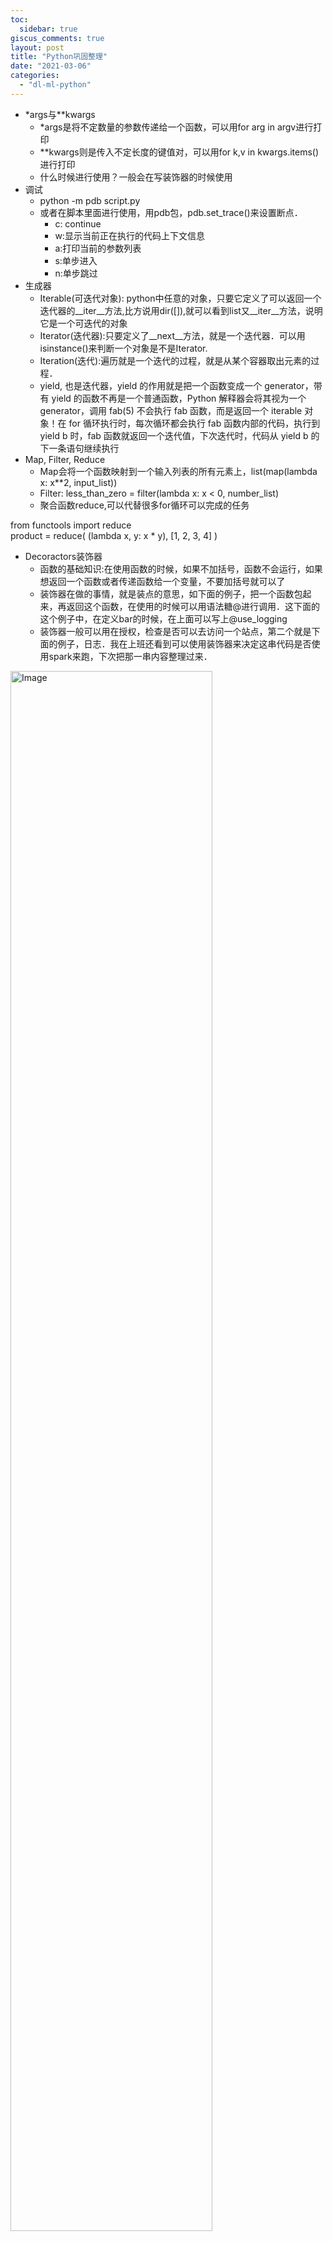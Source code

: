 ```yaml
---
toc:
  sidebar: true
giscus_comments: true
layout: post
title: "Python巩固整理"
date: "2021-03-06"
categories: 
  - "dl-ml-python"
---
```


- *args与**kwargs
    - *args是将不定数量的参数传递给一个函数，可以用for arg in argv进行打印
    - **kwargs则是传入不定长度的键值对，可以用for k,v in kwargs.items() 进行打印
    - 什么时候进行使用？一般会在写装饰器的时候使用
- 调试
    - python -m pdb script.py
    - 或者在脚本里面进行使用，用pdb包，pdb.set_trace()来设置断点．
        - c: continue
        - w:显示当前正在执行的代码上下文信息
        - a:打印当前的参数列表
        - s:单步进入
        - n:单步跳过
- 生成器
    - Iterable(可迭代对象): python中任意的对象，只要它定义了可以返回一个迭代器的__iter__方法,比方说用dir([]),就可以看到list又__iter__方法，说明它是一个可迭代的对象
    - Iterator(迭代器):只要定义了__next__方法，就是一个迭代器．可以用isinstance()来判断一个对象是不是Iterator.
    - Iteration(迭代):遍历就是一个迭代的过程，就是从某个容器取出元素的过程．
    - yield, 也是迭代器，yield 的作用就是把一个函数变成一个 generator，带有 yield 的函数不再是一个普通函数，Python 解释器会将其视为一个 generator，调用 fab(5) 不会执行 fab 函数，而是返回一个 iterable 对象！在 for 循环执行时，每次循环都会执行 fab 函数内部的代码，执行到 yield b 时，fab 函数就返回一个迭代值，下次迭代时，代码从 yield b 的下一条语句继续执行
- Map, Filter, Reduce
    - Map会将⼀个函数映射到⼀个输⼊列表的所有元素上，list(map(lambda x: x**2, input_list))
    - Filter: less_than_zero = filter(lambda x: x < 0, number_list)
    - 聚合函数reduce,可以代替很多for循环可以完成的任务

from functools import reduce  
product = reduce( (lambda x, y: x * y), [1, 2, 3, 4] )

- Decoractors装饰器
    - 函数的基础知识:在使用函数的时候，如果不加括号，函数不会运行，如果想返回一个函数或者传递函数给一个变量，不要加括号就可以了
    - 装饰器在做的事情，就是装点的意思，如下面的例子，把一个函数包起来，再返回这个函数，在使用的时候可以用语法糖@进行调用．这下面的这个例子中，在定义bar的时候，在上面可以写上@use_logging
    - 装饰器一般可以用在授权，检查是否可以去访问一个站点，第二个就是下面的例子，日志．我在上班还看到可以使用装饰器来决定这串代码是否使用spark来跑，下次把那一串内容整理过来．

<a href="https://zhengliangliang.files.wordpress.com/2021/03/screenshot-from-2021-03-06-18-35-05.png"><img src="https://zhengliangliang.files.wordpress.com/2021/03/screenshot-from-2021-03-06-18-35-05.png?w=492" alt="Image" width="80%" height="auto"></a>

- __slot__　: 带有__slot__的类并没有`__dict__`而没有__slot__却含有`__dict__`。`__slots__`正是通过避免定义动态的数据结构`__dict__`来实现对memory的节省.
- Virtualenv
    - 能够帮我们创建⼀个独⽴(隔离)的Python环境。
    - virtualenv myproject: 在这个文件下创建一个隔离的virtualenv
    - source bin/active:激活这个隔离的环境
    - deactive:退出这个virtualenv
    - virtualenv --system-site-packages mycoolproject: 希望让这个额virtualenv使用系统全局模块
    - tips:可以使用[smartcd](https://github.com/cxreg/smartcd))
- Collections:
    - defaultdict: 与dict类型不同的是你不需要检查key是否存在
    - Counter:可以统计词频
    - deque:deque提供了⼀个双端队列，你可以从头/尾两端添加或删除元素. pop 和　popleft, appendleft, append. 只要是list里面有的方法都可以用．
    - namedtupe:⼀个元组是⼀个不可变的列表，你可以存储⼀个数据的序列, namedtuple它把元组变成⼀个针对简单任务的容器。
- Zip and unzip:

<a href="https://zhengliangliang.files.wordpress.com/2021/03/screenshot-from-2021-03-06-19-53-23.png"><img src="https://zhengliangliang.files.wordpress.com/2021/03/screenshot-from-2021-03-06-19-53-23.png?w=585" alt="Image" width="80%" height="auto"></a>

<a href="https://zhengliangliang.files.wordpress.com/2021/03/screenshot-from-2021-03-06-19-53-39.png"><img src="https://zhengliangliang.files.wordpress.com/2021/03/screenshot-from-2021-03-06-19-53-39.png?w=550" alt="Image" width="80%" height="auto"></a>

- 　对象自省(introspection):来判断⼀个对象的类型的能⼒。
    - dir: dir(list), 列出了⼀个对象所拥有的属性和⽅法
    - type
    - inspect
- Comprehension 推导式
    - 推导式: 提供了一种种简明扼要的⽅法来创建列表，它的结构是在⼀个中括号⾥包含⼀个表达式，然后是⼀个for语句，然后是0个或多个for.

<a href="https://zhengliangliang.files.wordpress.com/2021/03/screenshot-from-2021-03-06-20-02-54.png"><img src="https://zhengliangliang.files.wordpress.com/2021/03/screenshot-from-2021-03-06-20-02-54.png?w=355" alt="Image" width="80%" height="auto"></a>

todo: 添加debug部分的总结，装饰器的部分，data manipulation (chain).
